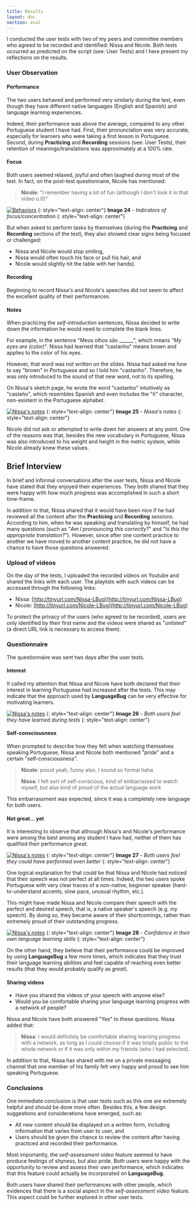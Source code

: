 ```yaml
---
title: Results
layout: doc
section: eval
---
```


I conducted the user tests with two of my peers and committee members who agreed to be recorded and identified: Nissa and Nicole. Both tests occurred as predicted on the script (see: User Tests) and I here present my reflections on the results.

### User Observation

#### Performance

The two users behaved and performed very similarly during the test, even though they have different native languages (English and Spanish) and language learning experiences. 

Indeed, their performance was above the average, compared to any other Portuguese student I have had. First, their pronunciation was very accurate, especially for learners who were taking a first lesson in Portuguese. Second, during **Practicing** and **Recording** sessions (see: User Tests), their retention of meanings/translations was approximately at a 100% rate.

#### Focus

Both users seemed relaxed, joyful and often laughed during most of the test. In fact, on the post-test questionnaire, Nicole has mentioned:

> **Nicole**: "I remember having a lot of fun (although I don't look it in that video o.0)"

[![Behaviors]({{site.baseurl}}/images/eval-results-behaviors.png)]({{site.baseurl}}/images/eval-results-behaviors.png)
{: style="text-align: center"}
**Image 24** - _Indicators of focus/concentration_
{: style="text-align: center"}

But when asked to perform tasks by themselves (during the **Practicing** and **Recording** sections of the test), they also showed clear signs being focused or challenged: 

* Nissa and Nicole would stop smiling,
* Nissa would often touch his face or pull his hair, and
* Nicole would slightly hit the table with her hands).

#### Recording

Beginning to record Nissa's and Nicole's speeches did not seem to affect the excellent quality of their performances.

#### Notes

When practicing the *self-introduction* sentences, Nissa decided to write down the information he would need to complete the blank lines.

For example, in the sentence "Meus olhos são ______", which means *"My eyes are (color)*". Nissa had learned that "castanho" means brown and applies to the color of his eyes. 

However, that word was not written on the slides. Nissa had asked me how to say "brown" in Portuguese and so I told him "castanho".  Therefore, he was only introduced to the sound of that new word, not to its spelling. 

On Nissa's sketch page, he wrote the word "castanho" intuitively as "casteño", which resembles Spanish and even includes the "ñ" character, non-existent in the Portuguese alphabet.

[![*Nissa's notes*]({{site.baseurl}}/images/eval-results-notes.jpg)]({{site.baseurl}}/images/eval-results-notes.jpg)
{: style="text-align: center"}
**Image 25** - _Nissa's notes_
{: style="text-align: center"}

Nicole did not ask or attempted to write down her answers at any point. One of the reasons was that, besides the new vocabulary in Portuguese, Nissa was also introduced to his weight and height in the metric system, while Nicole already knew these values.

## Brief Interview 

In brief and informal conversations after the user tests, Nissa and Nicole have stated that they enjoyed their experiences. They both shared that they were happy with how much progress was accomplished in such a short time-frame.

In addition to that, Nissa shared that it would have been nice if he had reviewed all the content after the **Practicing** and **Recording** sessions. According to him, when he was speaking and translating by himself, he had many questions (such as "*Am I pronouncing this correctly?*" and "*Is this the appropriate translation?*"). However, since after one content practice to another we have moved to another content practice, he did not have a chance to have those questions answered.

### Upload of videos

On the day of the tests, I uploaded the recorded videos on Youtube and shared the links with each user. The playlists with such videos can be accessed through the following links:

* Nissa: [http://tinyurl.com/Nissa-LBug](http://tinyurl.com/Nissa-LBug)
* Nicole: [http://tinyurl.com/Nicole-LBug](http://tinyurl.com/Nicole-LBug)

To protect the privacy of the users (who agreed to be recorded), users are only identified by their first name and the videos were shared as "*unlisted*" (a direct URL link is necessary to access them).

### Questionnaire

The questionnaire was sent two days after the user tests. 

#### Interest

It called my attention that Nissa and Nicole have both declared that their interest in learning Portuguese had increased after the tests. This may indicate that the approach used by **LanguageBug** can be very effective for motivating learners.

[![*Nissa's notes*]({{site.baseurl}}/images/eval-results-learning.png)]({{site.baseurl}}/images/eval-results-learning.png)
{: style="text-align: center"}
**Image 26** - _Both users feel they have learned during tests_
{: style="text-align: center"}

#### Self-consciousness

When prompted to describe how they felt when watching themselves speaking Portuguese, Nissa and Nicole both mentioned "pride" and a certain "self-consciousness".

> **Nicole**: proud yeah, funny also, I sound so formal haha

> **Nissa**: I felt sort of self-conscious, kind of embarrassed to watch myself, but also kind of proud of the actual language work

This embarrassment was expected, since it was a completely new language for both users. 

#### Not great... yet

It is interesting to observe that although Nissa's and Nicole's performance were among the best among any student I have had, neither of them has qualified their performance *great*.

[![*Nissa's notes*]({{site.baseurl}}/images/eval-results-howwell.png)]({{site.baseurl}}/images/eval-results-howwell.png)
{: style="text-align: center"}
**Image 27** - _Both users feel they could have performed even better_
{: style="text-align: center"}

One logical explanation for that could be that Nissa and Nicole had noticed that their speech was not perfect at all times. Indeed, the two users spoke Portuguese with very clear traces of a non-native, beginner speaker (hard-to-understand accents, slow pace, unusual rhythm, etc.). 

This might have made Nissa and Nicole compare their speech with the perfect and desired speech, that is, a native speaker's speech (e.g. my speech). By doing so, they became aware of their shortcomings, rather than extremely proud of their outstanding progress.

[![*Nissa's notes*]({{site.baseurl}}/images/eval-results-kaizen.png)]({{site.baseurl}}/images/eval-results-kaizen.png)
{: style="text-align: center"}
**Image 28** - _Confidence in their own language learning skills_
{: style="text-align: center"}

On the other hand, they believe that their performance could be improved by using **LanguageBug** a few more times, which indicates that they trust their language learning abilities and feel capable of reaching even better results (that they would probably qualify as *great*).

#### Sharing videos

* Have you shared the videos of your speech with anyone else?
* Would you be comfortable sharing your language learning progress with a network of people?

Nissa and Nicole have both answered "Yes" to these questions. Nissa added that:

> **Nissa**: I would definitely be comfortable sharing learning progress with a network, as long as I could choose if it was totally public to the whole network or if it was only within my friends (who I had selected).

In addition to that, Nissa has shared with me on a private messaging channel that one member of his family felt very happy and proud to see him speaking Portuguese.

### Conclusions

One immediate conclusion is that user tests such as this one are extremely helpful and should be done more often. Besides this, a few design suggestions and considerations have emerged, such as:

* All new content should be displayed on a written form, including information that varies from user to user, and
* Users should be given the chance to review the content after having practiced and recorded their performance.

Most importantly, the *self-assessment video* feature seemed to have produce feelings of shyness, but also pride. Both users were happy with the opportunity to review and assess their own performance, which indicates that this feature could actually be incorporated on **LanguageBug**.

Both users have shared their performances with other people, which evidences that there is a social aspect in the *self-assessment video* feature. This aspect could be further explored in other user tests.